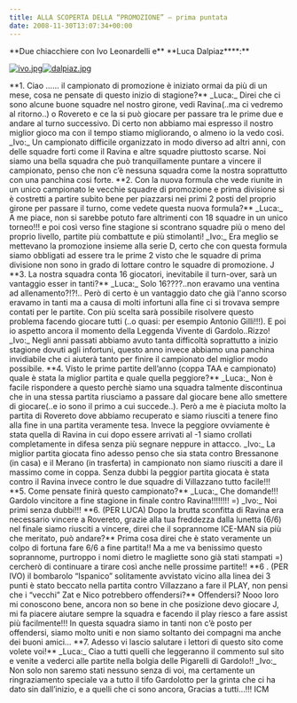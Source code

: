 ```yaml
---
title: ALLA SCOPERTA DELLA “PROMOZIONE” – prima puntata
date: 2008-11-30T13:07:34+00:00
---
```

\*\*Due chiacchiere con Ivo Leonardelli e\*\* \*\*Luca Dalpiaz\*\*\*\*:\*\*

[![ivo.jpg](http://www.basketgardolo.it/wp-content/uploads/2008/11/ivo.jpg)![dalpiaz.jpg](http://www.basketgardolo.it/wp-content/uploads/2008/11/dalpiaz.jpg)](http://www.basketgardolo.it/wp-content/uploads/2008/11/ivo.jpg "ivo.jpg")

\*\*1. Ciao …… il campionato di promozione è iniziato ormai da più di un mese, cosa ne pensate di questo inizio di stagione?\*\* \_Luca:\_ Direi che ci sono alcune buone squadre nel nostro girone, vedi Ravina(..ma ci vedremo al ritorno..) o Rovereto e ce la si può giocare per passare tra le prime due e andare al turno successivo. Di certo non abbiamo mai espresso il nostro miglior gioco ma con il tempo stiamo migliorando, o almeno io la vedo così. \_Ivo:\_ Un campionato difficile organizzato in modo diverso ad altri anni, con delle squadre forti come il Ravina e altre squadre piuttosto scarse. Noi siamo una bella squadra che può tranquillamente puntare a vincere il campionato, penso che non c’è nessuna squadra come la nostra soprattutto con una panchina cosi forte. \*\*2. Con la nuova formula che vede riunite in un unico campionato le vecchie squadre di promozione e prima divisione si è costretti a partire subito bene per piazzarsi nei primi 2 posti del proprio girone per passare il turno, come vedete questa nuova formula?\*\* \_Luca:\_ A me piace, non si sarebbe potuto fare altrimenti con 18 squadre in un unico torneo!!! e poi così verso fine stagione si scontrano squadre più o meno del proprio livello, partite più combattute e più stimolanti! \_Ivo:\_ Era meglio se mettevano la promozione insieme alla serie D, certo che con questa formula siamo obbligati ad essere tra le prime 2 visto che le squadre di prima divisione non sono in grado di lottare contro le squadre di promozione. J \*\*3. La nostra squadra conta 16 giocatori, inevitabile il turn-over, sarà un vantaggio esser in tanti?\*\* \_Luca:\_ Solo 16????..non eravamo una ventina ad allenamento?!?!.. Però di certo è un vantaggio dato che già l'anno scorso eravamo in tanti ma a causa di molti infortuni alla fine ci si trovava sempre contati per le partite. Con più scelta sarà possibile risolvere questo problema facendo giocare tutti (..o quasi: per esempio Antonio Gilli!!!). E poi io aspetto ancora il momento della Leggenda Vivente di Gardolo..Rizzo! \_Ivo:\_ Negli anni passati abbiamo avuto tanta difficoltà soprattutto a inizio stagione dovuti agli infortuni, questo anno invece abbiamo una panchina invidiabile che ci aiuterà tanto per finire il campionato del miglior modo possibile. \*\*4. Visto le prime partite dell’anno (coppa TAA e campionato) quale è stata la miglior partita e quale quella peggiore?\*\* \_Luca:\_ Non è facile rispondere a questo perchè siamo una squadra talmente discontinua che in una stessa partita riusciamo a passare dal giocare bene allo smettere di giocare(..e io sono il primo a cui succede..). Però a me è piaciuta molto la partita di Rovereto dove abbiamo recuperato e siamo riusciti a tenere fino alla fine in una partita veramente tesa. Invece la peggiore ovviamente è stata quella di Ravina in cui dopo essere arrivati al -1 siamo crollati completamente in difesa senza più segnare neppure in attacco. \_Ivo:\_ La miglior partita giocata fino adesso penso che sia stata contro Bressanone (in casa) e il Merano (in trasferta) in campionato non siamo riusciti a dare il massimo come in coppa. Senza dubbi la peggior partita giocata è stata contro il Ravina invece contro le due squadre di Villazzano tutto facile!!! \*\*5. Come pensate finirà questo campionato?\*\* \_Luca:\_ Che domande!!! Gardolo vincitore a fine stagione in finale contro Ravina!!!!!!!! =) \_Ivo:\_ Noi primi senza dubbi!!! \*\*6. (PER LUCA) Dopo la brutta sconfitta di Ravina era necessario vincere a Rovereto, grazie alla tua freddezza dalla lunetta (6/6) nel finale siamo riusciti a vincere, direi che il soprannome ICE-MAN sia più che meritato, può andare?\*\* Prima cosa direi che è stato veramente un colpo di fortuna fare 6/6 a fine partita!! Ma a me va benissimo questo soprannome, purtroppo i nomi dietro le magliette sono già stati stampati =) cercherò di continuare a tirare così anche nelle prossime partite!! \*\*6 . (PER IVO) il bombarolo “Ispanico” solitamente avvistato vicino alla linea dei 3 punti è stato beccato nella partita contro Villazzano a fare il PLAY, non pensi che i “vecchi” Zat e Nico potrebbero offendersi?\*\* Offendersi? Nooo loro mi conoscono bene, ancora non so bene in che posizione devo giocare J, mi fa piacere aiutare sempre la squadra e facendo il play riesco a fare assist più facilmente!!! In questa squadra siamo in tanti non c’è posto per offendersi, siamo molto uniti e non siamo soltanto dei compagni ma anche dei buoni amici… \*\*7. Adesso vi lascio salutare i lettori di questo sito come volete voi!\*\* \_Luca:\_ Ciao a tutti quelli che leggeranno il commento sul sito e venite a vederci alle partite nella bolgia delle Pigarelli di Gardolo!! \_Ivo:\_ Non solo non saremo stati nessuno senza di voi, ma certamente un ringraziamento speciale va a tutto il tifo Gardolotto per la grinta che ci ha dato sin dall’inizio, e a quelli che ci sono ancora, Gracias a tutti…!!! ICM